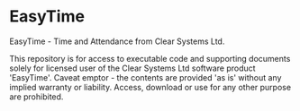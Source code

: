 # EasyTime
EasyTime - Time and Attendance from Clear Systems Ltd.

This repository is for access to executable code and supporting documents solely for licensed user of the Clear Systems Ltd software product 'EasyTime'.
Caveat emptor - the contents are provided 'as is' without any implied warranty or liability.
Access, download or use for any other purpose are prohibited.
